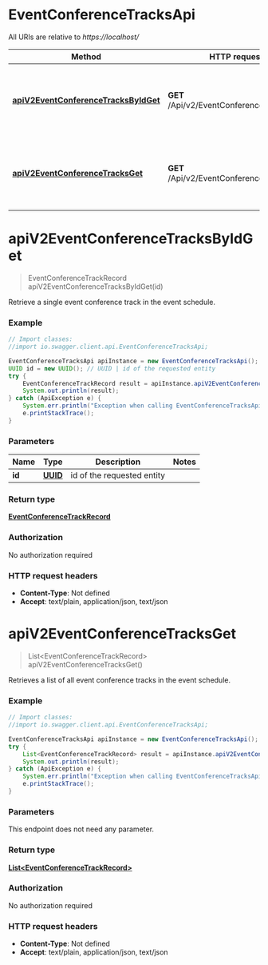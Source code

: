 # EventConferenceTracksApi

All URIs are relative to *https://localhost/*

Method | HTTP request | Description
------------- | ------------- | -------------
[**apiV2EventConferenceTracksByIdGet**](EventConferenceTracksApi.md#apiV2EventConferenceTracksByIdGet) | **GET** /Api/v2/EventConferenceTracks/{Id} | Retrieve a single event conference track in the event schedule.
[**apiV2EventConferenceTracksGet**](EventConferenceTracksApi.md#apiV2EventConferenceTracksGet) | **GET** /Api/v2/EventConferenceTracks | Retrieves a list of all event conference tracks in the event schedule.


<a name="apiV2EventConferenceTracksByIdGet"></a>
# **apiV2EventConferenceTracksByIdGet**
> EventConferenceTrackRecord apiV2EventConferenceTracksByIdGet(id)

Retrieve a single event conference track in the event schedule.

### Example
```java
// Import classes:
//import io.swagger.client.api.EventConferenceTracksApi;

EventConferenceTracksApi apiInstance = new EventConferenceTracksApi();
UUID id = new UUID(); // UUID | id of the requested entity
try {
    EventConferenceTrackRecord result = apiInstance.apiV2EventConferenceTracksByIdGet(id);
    System.out.println(result);
} catch (ApiException e) {
    System.err.println("Exception when calling EventConferenceTracksApi#apiV2EventConferenceTracksByIdGet");
    e.printStackTrace();
}
```

### Parameters

Name | Type | Description  | Notes
------------- | ------------- | ------------- | -------------
 **id** | [**UUID**](.md)| id of the requested entity |

### Return type

[**EventConferenceTrackRecord**](EventConferenceTrackRecord.md)

### Authorization

No authorization required

### HTTP request headers

 - **Content-Type**: Not defined
 - **Accept**: text/plain, application/json, text/json

<a name="apiV2EventConferenceTracksGet"></a>
# **apiV2EventConferenceTracksGet**
> List&lt;EventConferenceTrackRecord&gt; apiV2EventConferenceTracksGet()

Retrieves a list of all event conference tracks in the event schedule.

### Example
```java
// Import classes:
//import io.swagger.client.api.EventConferenceTracksApi;

EventConferenceTracksApi apiInstance = new EventConferenceTracksApi();
try {
    List<EventConferenceTrackRecord> result = apiInstance.apiV2EventConferenceTracksGet();
    System.out.println(result);
} catch (ApiException e) {
    System.err.println("Exception when calling EventConferenceTracksApi#apiV2EventConferenceTracksGet");
    e.printStackTrace();
}
```

### Parameters
This endpoint does not need any parameter.

### Return type

[**List&lt;EventConferenceTrackRecord&gt;**](EventConferenceTrackRecord.md)

### Authorization

No authorization required

### HTTP request headers

 - **Content-Type**: Not defined
 - **Accept**: text/plain, application/json, text/json

